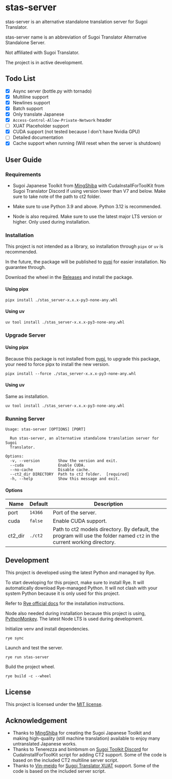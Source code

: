 # stas-server

stas-server is an alternative standalone translation server for Sugoi Translator.

stas-server name is an abbreviation of Sugoi Translator Alternative Standalone Server. 

Not affiliated with Sugoi Translator.

The project is in active development.

## Todo List

- [x] Async server (bottle.py with tornado)
- [x] Multiline support
- [x] Newlines support
- [x] Batch support
- [x] Only translate Japanese
- [x] `Access-Control-Allow-Private-Network` header
- [ ] XUAT Placeholder support
- [X] CUDA support (not tested because I don't have Nvidia GPU)
- [ ] Detailed documentation
- [X] Cache support when running (Will reset when the server is shutdown)

## User Guide

### Requirements

- Sugoi Japanese Toolkit from [MingShiba](https://www.patreon.com/mingshiba) with CudaInstallForToolKit from Sugoi Translator Discord if using version lower than V7 and below. Make sure to take note of the path to ct2 folder.

- Make sure to use Python 3.9 and above. Python 3.12 is recommended.

- Node is also required. Make sure to use the latest major LTS version or higher. Only used during installation.

### Installation

This project is not intended as a library, so installation through `pipx` or `uv` is recommended.

In the future, the package will be published to [pypi](https://pypi.org/) for easier installation. No guarantee through.

Download the wheel in the [Releases](https://github.com/mddanish00/stas-server/releases) and install the package.

#### Using pipx

```commandline
pipx install ./stas_server-x.x.x-py3-none-any.whl
```

#### Using uv

```commandline
uv tool install ./stas_server-x.x.x-py3-none-any.whl
```
### Upgrade Server

#### Using pipx

Because this package is not installed from [pypi](https://pypi.org/), to upgrade this package, your need to force pipx to install the new version.

```commandline
pipx install --force ./stas_server-x.x.x-py3-none-any.whl
```

#### Using uv

Same as installation.

```commandline
uv tool install ./stas_server-x.x.x-py3-none-any.whl
```

### Running Server

```
Usage: stas-server [OPTIONS] [PORT]

  Run stas-server, an alternative standalone translation server for Sugoi
  Translator.

Options:
  -v, --version        Show the version and exit.
  --cuda               Enable CUDA.
  --no-cache           Disable cache.
  --ct2_dir DIRECTORY  Path to ct2 folder.  [required]
  -h, --help           Show this message and exit.
```

#### Options

|Name|Default|Description|
|----|-------|-----------|
|port|`14366`|Port of the server.|
|cuda|`false`|Enable CUDA support.|
|ct2_dir|`./ct2`|Path to ct2 models directory. By default, the program will use the folder named `ct2` in the current working directory.|

## Development

This project is developed using the latest Python and managed by Rye.

To start developing for this project, make sure to install Rye. It will automatically download Rye-managed Python. It will not clash with your system Python because it is only used for this project.

Refer to [Rye official docs](https://rye.astral.sh/guide/installation) for the installation instructions.

Node also needed during installation because this project is using, [PythonMonkey](https://github.com/Distributive-Network/PythonMonkey). The latest Node LTS is used during development.

Initialize venv and install dependencies.

```commandline
rye sync
```

Launch and test the server.

```commandline
rye run stas-server
```

Build the project wheel.

```commandline
rye build -c --wheel
```

## License

This project is licensed under the [MIT license](./LICENSE).

## Acknowledgement

- Thanks to [MingShiba](https://www.patreon.com/mingshiba) for creating the Sugoi Japanese Toolkit and making high-quality (still machine translation) available to enjoy many untranslated Japanese works.
- Thanks to Tenerezza and bimbmsm on [Sugoi Toolkit Discord](https://discord.gg/XFbWSjMHJh) for CudaInstallForToolKit script for adding CT2 support. Some of the code is based on the included CT2 multiline server script.
- Thanks to [Vin-meido](https://github.com/Vin-meido) for [Sugoi Translator XUAT](https://github.com/Vin-meido/XUnity-AutoTranslator-SugoiOfflineTranslatorEndpoint) support. Some of the code is based on the included server script.
